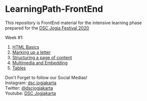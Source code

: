 # LearningPath-FrontEnd
This repository is FrontEnd material for the intensive learning phase prepared for the <a href='https://dscjogfest.id'>DSC Jogja Festival 2020</a>

Week #1:<br>
1. <a href='https://developer.mozilla.org/en-US/docs/Learn/Getting_started_with_the_web/HTML_basics'>HTML Basics</a><br>
2. <a href='https://developer.mozilla.org/en-US/docs/Learn/HTML/Introduction_to_HTML/Marking_up_a_letter'>Marking up a letter</a><br>
3. <a href='https://developer.mozilla.org/en-US/docs/Learn/HTML/Introduction_to_HTML/Structuring_a_page_of_content'>Structuring a page of content</a><br>
4. <a href='https://developer.mozilla.org/en-US/docs/Learn/HTML/Multimedia_and_embedding/Mozilla_splash_page'>Multimedia and Embedding</a><br>
5. <a href='https://developer.mozilla.org/en-US/docs/Learn/HTML/Tables/Structuring_planet_data'>Tables</a><br>

Don't Forget to follow our Social Medias!<br>
Instagram: <a href='https://instagram.com/dsc.jogjakarta'>dsc.jogjakarta</a><br>
Twitter: <a href='https://twitter.com/dscjogjakarta'>@dscjogjakarta</a><br>
Youtube: <a href='https://www.youtube.com/c/DSCJogjakarta'>DSC Jogjakarta</a><br>
